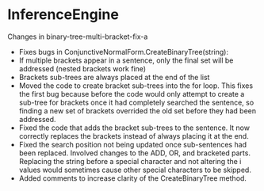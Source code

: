 # InferenceEngine

Changes in binary-tree-multi-bracket-fix-a
 - Fixes bugs in ConjunctiveNormalForm.CreateBinaryTree(string):
  - If multiple brackets appear in a sentence, only the final set will be addressed (nested brackets work fine)
  - Brackets sub-trees are always placed at the end of the list
 - Moved the code to create bracket sub-trees into the for loop. This fixes the first bug because before the code would only attempt to create a sub-tree for brackets once it had completely searched the sentence, so finding a new set of brackets overrided the old set before they had been addressed.
 - Fixed the code that adds the bracket sub-trees to the sentence. It now correctly replaces the brackets instead of always placing it at the end.
 - Fixed the search position not being updated once sub-sentences had been replaced. Involved changes to the ADD, OR, and bracketed parts. Replacing the string before a special character and not altering the i values would sometimes cause other special characters to be skipped.
 - Added comments to increase clarity of the CreateBinaryTree method.